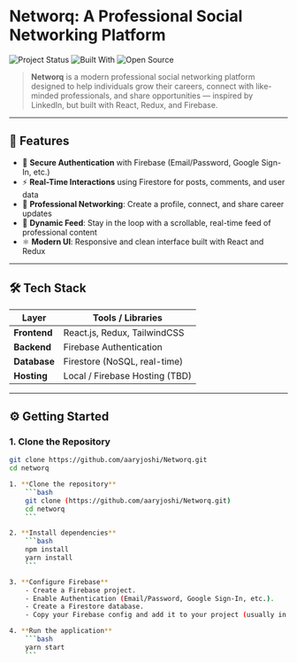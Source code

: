 # Networq: A Professional Social Networking Platform

![Project Status](https://img.shields.io/badge/Status-Active-brightgreen?style=for-the-badge)
![Built With](https://img.shields.io/badge/Built%20With-React%20%7C%20Redux%20%7C%20Firebase-blue?style=for-the-badge)
![Open Source](https://img.shields.io/badge/Open%20Source-Yes-success?style=for-the-badge)

> **Networq** is a modern professional social networking platform designed to help individuals grow their careers, connect with like-minded professionals, and share opportunities — inspired by LinkedIn, but built with React, Redux, and Firebase.

---

## 🚀 Features

- 🔐 **Secure Authentication** with Firebase (Email/Password, Google Sign-In, etc.)
- ⚡ **Real-Time Interactions** using Firestore for posts, comments, and user data
- 👥 **Professional Networking**: Create a profile, connect, and share career updates
- 💬 **Dynamic Feed**: Stay in the loop with a scrollable, real-time feed of professional content
- ⚛️ **Modern UI**: Responsive and clean interface built with React and Redux

---

## 🛠 Tech Stack

| Layer           | Tools / Libraries              |
|----------------|-------------------------------|
| **Frontend**    | React.js, Redux, TailwindCSS   |
| **Backend**     | Firebase Authentication         |
| **Database**    | Firestore (NoSQL, real-time)    |
| **Hosting**     | Local / Firebase Hosting (TBD)  |

---

## ⚙️ Getting Started

### 1. Clone the Repository

```bash
git clone https://github.com/aaryjoshi/Networq.git
cd networq

1. **Clone the repository**
    ```bash
    git clone (https://github.com/aaryjoshi/Networq.git)
    cd networq
    ```

2. **Install dependencies**
    ```bash
    npm install
    yarn install
    ```

3. **Configure Firebase**
    - Create a Firebase project.
    - Enable Authentication (Email/Password, Google Sign-In, etc.).
    - Create a Firestore database.
    - Copy your Firebase config and add it to your project (usually in a `firebase.js` file).

4. **Run the application**
    ```bash
    yarn start
    ```

